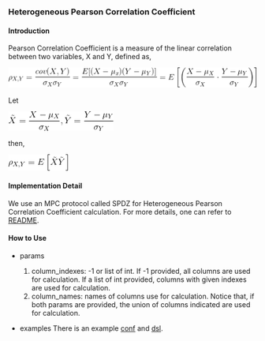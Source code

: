 ### Heterogeneous Pearson Correlation Coefficient

#### Introduction
Pearson Correlation Coefficient is a measure of the linear correlation between two variables, X and Y, defined as,

![](./img/pearson.png)

Let 

![](./img/standard.png)

then,

![](./img/rewrited.png)

#### Implementation Detail
We use an MPC protocol called SPDZ for Heterogeneous Pearson Correlation Coefficient calculation. 
For more details, one can refer to [README](../../secureprotol/spdz/README.md).

#### How to Use
- params
    1. column_indexes: -1 or list of int. If -1 provided, all columns are used for calculation. If a list of int provided, columns with given indexes are used for calculation.
    2. column_names: names of columns use for calculation.
    Notice that, if both params are provided, the union of columns indicated are used for calculation.  

- examples
    There is an example [conf](../../../examples/federatedml-1.x-examples/hetero_pearson/test_conf.json) 
    and [dsl](../../../examples/federatedml-1.x-examples/hetero_pearson/test_conf.json).